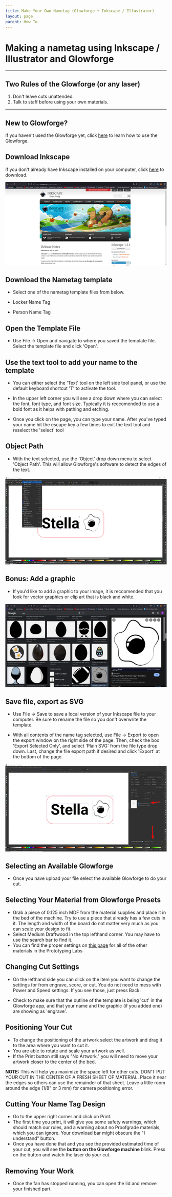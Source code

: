 ```yaml
---
title: Make Your Own Nametag (Glowforge + Inkscape / Illustrator)
layout: page
parent: How To
---
```


# Making a nametag using Inkscape / Illustrator and Glowforge

---

## Two Rules of the Glowforge (or any laser)

1. Don't leave cuts unattended.
1. Talk to staff before using your own materials.

---

## New to Glowforge?

If you haven't used the Glowforge yet, click [here](https://github.com/GIXLabs/GIXLabs.github.io/blob/main/how_to/first_lasercut.md) to learn how to use the Glowforge.

## Download Inkscape

If you don't already have Inkscape installed on your computer, click [here](https://inkscape.org/release/) to download.

![Export](/assets/images/name_tag/is_dl.png)

## Download the Nametag template

- Select one of the nametag template files from below.

- Locker Name Tag

- Person Name Tag

## Open the Template File

- Use File -> Open and navigate to where you saved the template file. Select the template file and click 'Open'.

## Use the text tool to add your name to the template

- You can either select the 'Text' tool on the left side tool panel, or use the default keyboard shortcut 'T' to activate the tool.

- In the upper left corner you will see a drop down where you can select the font, font type, and font size. Typically it is reccomended to use a bold font as it helps with pathing and etching.

- Once you click on the page, you can type your name. After you've typed your name hit the escape key a few times to exit the text tool and reselect the 'select' tool

## Object Path

- With the text selected, use the 'Object' drop down menu to select 'Object Path'. This will allow Glowforge's software to detect the edges of the text.

![Export](/assets/images/name_tag/obj_path.png)

## Bonus: Add a graphic

- If you'd like to add a graphic to your image, it is reccomended that you look for vector graphics or clip art that is black and white.

![Export](/assets/images/name_tag/egg.png)

## Save file, export as SVG

- Use File -> Save to save a local version of your Inkscape file to your computer. Be sure to rename the file so you don't overwrite the template.

- With all contents of the name tag selected, use File -> Export to open the export window on the right side of the page. Then, check the box 'Export Selected Only', and select 'Plain SVG' from the file type drop down. Last, change the file export path if desired and click 'Export' at the bottom of the page.

![Export](/assets/images/name_tag/export.png)

## Selecting an Available Glowforge

- Once you have upload your file select the available Glowforge to do your cut.
  <!-- ![SelectGlowforge](/assets/images/first_laser_cut/select_glowforge.gif) -->

## Selecting Your Material from Glowforge Presets

- Grab a piece of 0.125 inch MDF from the material supplies and place it in the bed of the machine. Try to use a piece that already has a few cuts in it. The length and width of the board do not matter very much as you can scale your design to fit.
- Select Medium Draftwood in the top lefthand corner. You may have to use the search bar to find it.
  <!-- ![SelectMaterial](/assets/images/first_laser_cut/select_material.png) -->
- You can find the proper settings on [this page](https://gixlabs.github.io/tools/laser_cutters/glowforge.html) for all of the other materials in the Prototyping Labs

## Changing Cut Settings

- On the lefthand side you can click on the item you want to change the settings for from engrave, score, or cut. You do not need to mess with Power and Speed settings. If you see those, just press Back.

- Check to make sure that the outline of the template is being 'cut' in the Glowforge app, and that your name and the graphic (if you added one) are showing as 'engrave'.

  <!-- ![ChangeSetting](/assets/images/first_laser_cut/change_settings.png)
  ![SelectSetting](/assets/images/first_laser_cut/select_settings.jpg) -->

## Positioning Your Cut

- To change the positioning of the artwork select the artwork and drag it to the area where you want to cut it.
- You are able to rotate and scale your artwork as well.
- If the Print button still says "No Artwork," you will need to move your artwork closer to the center of the bed.

<!-- ![MoveArtwork](/assets/images/first_laser_cut/move_artwork.gif) -->

**NOTE:** This will help you maximize the space left for other cuts. DON'T PUT YOUR CUT IN THE CENTER OF A FRESH SHEET OF MATERIAL. Place it near the edges so others can use the remainder of that sheet. Leave a little room around the edge (1/8" or 3 mm) for camera positioning error.

## Cutting Your Name Tag Design

- Go to the upper right corner and click on Print.
- The first time you print, it will give you some safety warnings, which should match our rules, and a warning about no Proofgrade materials, which you can ignore. Your download bar might obscure the "I understand" button.
- Once you have done that and you see the provided estimated time of your cut, you will see the **button on the Glowforge machine** blink. Press on the button and watch the laser do your cut.
  <!-- ![PrintGlowforge](/assets/images/first_laser_cut/print_glowforge.gif) -->

## Removing Your Work

- Once the fan has stopped running, you can open the lid and remove your finished part.

